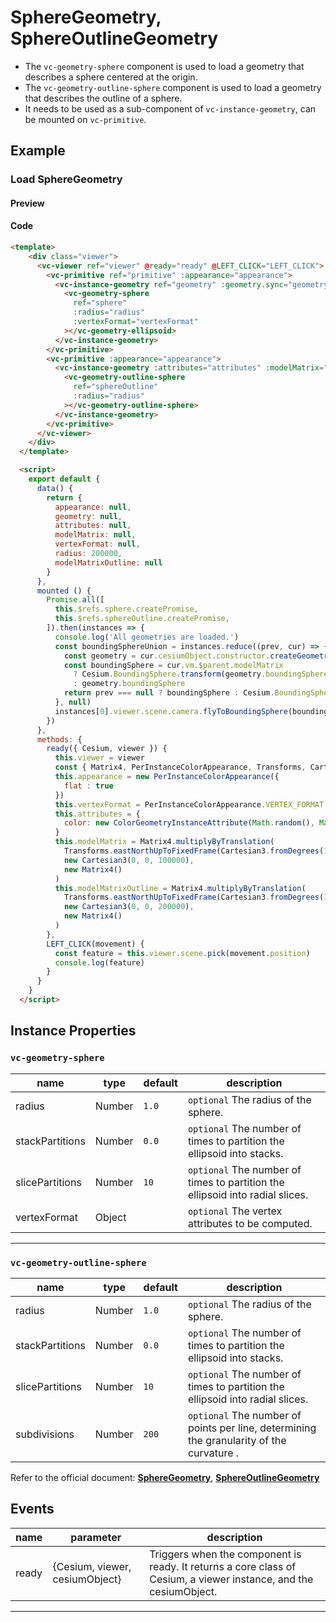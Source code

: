 # SphereGeometry, SphereOutlineGeometry

- The `vc-geometry-sphere` component is used to load a geometry that describes a sphere centered at the origin.
- The `vc-geometry-outline-sphere` component is used to load a geometry that describes the outline of a sphere.
- It needs to be used as a sub-component of `vc-instance-geometry`, can be mounted on `vc-primitive`.

## Example

### Load SphereGeometry

#### Preview

<doc-preview>
  <template>
    <div class="viewer">
      <vc-viewer ref="viewer" @ready="ready" @LEFT_CLICK="LEFT_CLICK">
        <vc-primitive ref="primitive" :appearance="appearance">
          <vc-instance-geometry ref="geometry" :geometry.sync="geometry" :attributes="attributes" :modelMatrix="modelMatrix">
            <vc-geometry-sphere
              ref="sphere"
              :radius="radius"
              :vertexFormat="vertexFormat"
            ></vc-geometry-ellipsoid>
          </vc-instance-geometry>
        </vc-primitive>
        <vc-primitive :appearance="appearance">
          <vc-instance-geometry :attributes="attributes" :modelMatrix="modelMatrixOutline">
            <vc-geometry-outline-sphere
              ref="sphereOutline"
              :radius="radius"
            ></vc-geometry-outline-sphere>
          </vc-instance-geometry>
        </vc-primitive>
      </vc-viewer>
    </div>
  </template>

  <script>
    export default {
      data() {
        return {
          appearance: null,
          geometry: null,
          attributes: null,
          modelMatrix: null,
          vertexFormat: null,
          radius: 200000,
          modelMatrixOutline: null
        }
      },
      mounted () {
        Promise.all([
          this.$refs.sphere.createPromise,
          this.$refs.sphereOutline.createPromise,
        ]).then(instances => {
          console.log('All geometries are loaded.')
          const boundingSphereUnion = instances.reduce((prev, cur) => {
            const geometry = cur.cesiumObject.constructor.createGeometry(cur.cesiumObject)
            const boundingSphere = cur.vm.$parent.modelMatrix
              ? Cesium.BoundingSphere.transform(geometry.boundingSphere, cur.vm.$parent.modelMatrix)
              : geometry.boundingSphere
            return prev === null ? boundingSphere : Cesium.BoundingSphere.union(prev, boundingSphere)
          }, null)
          instances[0].viewer.scene.camera.flyToBoundingSphere(boundingSphereUnion)
        })
      },
      methods: {
        ready({ Cesium, viewer }) {
          this.viewer = viewer
          const { Matrix4, PerInstanceColorAppearance, Transforms, Cartesian3, ColorGeometryInstanceAttribute } = Cesium
          this.appearance = new PerInstanceColorAppearance({
            flat : true
          })
          this.vertexFormat = PerInstanceColorAppearance.VERTEX_FORMAT
          this.attributes = {
            color: new ColorGeometryInstanceAttribute(Math.random(), Math.random(), Math.random(), 0.5)
          }
          this.modelMatrix = Matrix4.multiplyByTranslation(
            Transforms.eastNorthUpToFixedFrame(Cartesian3.fromDegrees(105.0, 35.0)),
            new Cartesian3(0, 0, 100000),
            new Matrix4()
          )
          this.modelMatrixOutline = Matrix4.multiplyByTranslation(
            Transforms.eastNorthUpToFixedFrame(Cartesian3.fromDegrees(110.0, 35.0)),
            new Cartesian3(0, 0, 200000),
            new Matrix4()
          )
        },
        LEFT_CLICK(movement) {
          const feature = this.viewer.scene.pick(movement.position)
          console.log(feature)
        }
      }
    }
  </script>
</doc-preview>

#### Code

```html
<template>
    <div class="viewer">
      <vc-viewer ref="viewer" @ready="ready" @LEFT_CLICK="LEFT_CLICK">
        <vc-primitive ref="primitive" :appearance="appearance">
          <vc-instance-geometry ref="geometry" :geometry.sync="geometry" :attributes="attributes" :modelMatrix="modelMatrix">
            <vc-geometry-sphere
              ref="sphere"
              :radius="radius"
              :vertexFormat="vertexFormat"
            ></vc-geometry-ellipsoid>
          </vc-instance-geometry>
        </vc-primitive>
        <vc-primitive :appearance="appearance">
          <vc-instance-geometry :attributes="attributes" :modelMatrix="modelMatrixOutline">
            <vc-geometry-outline-sphere
              ref="sphereOutline"
              :radius="radius"
            ></vc-geometry-outline-sphere>
          </vc-instance-geometry>
        </vc-primitive>
      </vc-viewer>
    </div>
  </template>

  <script>
    export default {
      data() {
        return {
          appearance: null,
          geometry: null,
          attributes: null,
          modelMatrix: null,
          vertexFormat: null,
          radius: 200000,
          modelMatrixOutline: null
        }
      },
      mounted () {
        Promise.all([
          this.$refs.sphere.createPromise,
          this.$refs.sphereOutline.createPromise,
        ]).then(instances => {
          console.log('All geometries are loaded.')
          const boundingSphereUnion = instances.reduce((prev, cur) => {
            const geometry = cur.cesiumObject.constructor.createGeometry(cur.cesiumObject)
            const boundingSphere = cur.vm.$parent.modelMatrix
              ? Cesium.BoundingSphere.transform(geometry.boundingSphere, cur.vm.$parent.modelMatrix)
              : geometry.boundingSphere
            return prev === null ? boundingSphere : Cesium.BoundingSphere.union(prev, boundingSphere)
          }, null)
          instances[0].viewer.scene.camera.flyToBoundingSphere(boundingSphereUnion)
        })
      },
      methods: {
        ready({ Cesium, viewer }) {
          this.viewer = viewer
          const { Matrix4, PerInstanceColorAppearance, Transforms, Cartesian3, ColorGeometryInstanceAttribute } = Cesium
          this.appearance = new PerInstanceColorAppearance({
            flat : true
          })
          this.vertexFormat = PerInstanceColorAppearance.VERTEX_FORMAT
          this.attributes = {
            color: new ColorGeometryInstanceAttribute(Math.random(), Math.random(), Math.random(), 0.5)
          }
          this.modelMatrix = Matrix4.multiplyByTranslation(
            Transforms.eastNorthUpToFixedFrame(Cartesian3.fromDegrees(105.0, 35.0)),
            new Cartesian3(0, 0, 100000),
            new Matrix4()
          )
          this.modelMatrixOutline = Matrix4.multiplyByTranslation(
            Transforms.eastNorthUpToFixedFrame(Cartesian3.fromDegrees(110.0, 35.0)),
            new Cartesian3(0, 0, 200000),
            new Matrix4()
          )
        },
        LEFT_CLICK(movement) {
          const feature = this.viewer.scene.pick(movement.position)
          console.log(feature)
        }
      }
    }
  </script>
```

## Instance Properties

### `vc-geometry-sphere`

| name            | type   | default | description                                                                   |
| --------------- | ------ | ------- | ----------------------------------------------------------------------------- |
| radius          | Number | `1.0`   | `optional` The radius of the sphere.                                          |
| stackPartitions | Number | `0.0`   | `optional` The number of times to partition the ellipsoid into stacks.        |
| slicePartitions | Number | `10`    | `optional` The number of times to partition the ellipsoid into radial slices. |
| vertexFormat    | Object |         | `optional` The vertex attributes to be computed.                              |

---

### `vc-geometry-outline-sphere`

| name            | type   | default | description                                                                              |
| --------------- | ------ | ------- | ---------------------------------------------------------------------------------------- |
| radius          | Number | `1.0`   | `optional` The radius of the sphere.                                                     |
| stackPartitions | Number | `0.0`   | `optional` The number of times to partition the ellipsoid into stacks.                   |
| slicePartitions | Number | `10`    | `optional` The number of times to partition the ellipsoid into radial slices.            |
| subdivisions    | Number | `200`   | `optional` The number of points per line, determining the granularity of the curvature . |

Refer to the official document: **[SphereGeometry](https://cesium.com/docs/cesiumjs-ref-doc/SphereGeometry.html)**, **[SphereOutlineGeometry](https://cesium.com/docs/cesiumjs-ref-doc/SphereOutlineGeometry.html)**

## Events

<!-- prettier-ignore -->
| name | parameter | description |
| ---- | --------- | ----------- |
| ready | {Cesium, viewer, cesiumObject} | Triggers when the component is ready. It returns a core class of Cesium, a viewer instance, and the cesiumObject. |

---
